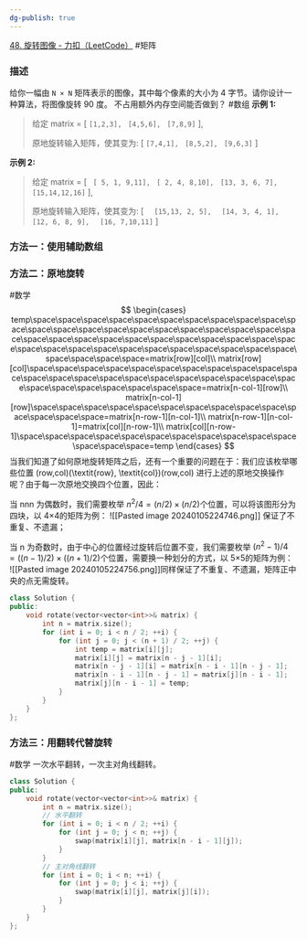```yaml
---
dg-publish: true
---
```

[48. 旋转图像 - 力扣（LeetCode）](https://leetcode.cn/problems/rotate-image/description/)
#矩阵 
### 描述
给你一幅由 `N × N` 矩阵表示的图像，其中每个像素的大小为 4 字节。请你设计一种算法，将图像旋转 90 度。
不占用额外内存空间能否做到？
#数组 
**示例 1:**

> 给定 matrix = 
> [
>   `[1,2,3],`
>  ` [4,5,6],`
>  ` [7,8,9]`
> ],
> 
> 原地旋转输入矩阵，使其变为:
> [
>   `[7,4,1],`
>  ` [8,5,2],`
>  ` [9,6,3]`
> ]

**示例 2:**

> 给定 matrix =
> [
>  ` [ 5, 1, 9,11],`
>  ` [ 2, 4, 8,10],`
>  ` [13, 3, 6, 7],`
>  ` [15,14,12,16]`
> ], 
> 
> 原地旋转输入矩阵，使其变为:
> [
> `  [15,13, 2, 5],`
> `  [14, 3, 4, 1],`
> `  [12, 6, 8, 9],`
> `  [16, 7,10,11]`
> ]
### 方法一：使用辅助数组
### 方法二：原地旋转
#数学 
$$
\begin{cases}  
temp\space\space\space\space\space\space\space\space\space\space\space\space\space\space\space\space\space\space\space\space\space\space\space\space\space\space\space\space\space\space\space\space\space\space\space\space\space\space\space\space\space\space\space\space\space\space\space\space=matrix[row][col]\\
matrix[row][col]\space\space\space\space\space\space\space\space\space\space\space\space\space\space\space\space\space\space\space\space\space\space\space\space\space\space\space\space\space=matrix[n-col-1][row]\\
matrix[n-col-1][row]\space\space\space\space\space\space\space\space\space\space\space\space\space\space=matrix[n-row-1][n-col-1]\\
matrix[n-row-1][n-col-1]=matrix[col][n-row-1]\\
matrix[col][n-row-1]\space\space\space\space\space\space\space\space\space\space\space\space\space\space=temp
\end{cases}
$$
当我们知道了如何原地旋转矩阵之后，还有一个重要的问题在于：我们应该枚举哪些位置 (row,col)(\textit{row}, \textit{col})(row,col) 进行上述的原地交换操作呢？由于每一次原地交换四个位置，因此：

当 nnn 为偶数时，我们需要枚举 $n^2/4=(n/2) \times (n/2)$个位置，可以将该图形分为四块，以 4×4的矩阵为例：
![[Pasted image 20240105224746.png]]
保证了不重复、不遗漏；

当 n 为奇数时，由于中心的位置经过旋转后位置不变，我们需要枚举 $(n^2-1) / 4 = ((n-1)/2) \times ((n+1)/2)$个位置，需要换一种划分的方式，以 5×5的矩阵为例：
![[Pasted image 20240105224756.png]]同样保证了不重复、不遗漏，矩阵正中央的点无需旋转。
```cpp
class Solution {
public:
    void rotate(vector<vector<int>>& matrix) {
        int n = matrix.size();
        for (int i = 0; i < n / 2; ++i) {
            for (int j = 0; j < (n + 1) / 2; ++j) {
                int temp = matrix[i][j];
                matrix[i][j] = matrix[n - j - 1][i];
                matrix[n - j - 1][i] = matrix[n - i - 1][n - j - 1];
                matrix[n - i - 1][n - j - 1] = matrix[j][n - i - 1];
                matrix[j][n - i - 1] = temp;
            }
        }
    }
};

```
### 方法三：用翻转代替旋转
#数学 
一次水平翻转，一次主对角线翻转。
```cpp
class Solution {
public:
    void rotate(vector<vector<int>>& matrix) {
        int n = matrix.size();
        // 水平翻转
        for (int i = 0; i < n / 2; ++i) {
            for (int j = 0; j < n; ++j) {
                swap(matrix[i][j], matrix[n - i - 1][j]);
            }
        }
        // 主对角线翻转
        for (int i = 0; i < n; ++i) {
            for (int j = 0; j < i; ++j) {
                swap(matrix[i][j], matrix[j][i]);
            }
        }
    }
};
```
